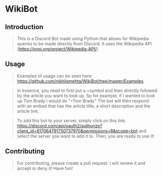 # WikiBot

## Introduction

>This is a Discord Bot made using Python that allows for Wikipedia queries to be made directly from Discord. It uses the Wikipedia API (https://pypi.org/project/Wikipedia-API/)

## Usage

> Examples of usage can be seen here:
https://github.com/nikhilsmehta/WikiBot/tree/master/Examples

>In essence, you need to first put a +symbol and then directly followed by the article you want to look up. So for example, if I wanted to look up Tom Brady i would do "+Tom Brady" The bot will then respond with an embed that has the article title, a short description and the article link. 

> To add this bot to your server, simply click on this link: https://discord.com/api/oauth2/authorize?client_id=817064791750737970&permissions=8&scope=bot and select the server you want to add it to. Then, you are ready to use it!

## Contributing

>For contributing, please create a pull request. I will review it and accept or deny it! 
Have fun!
